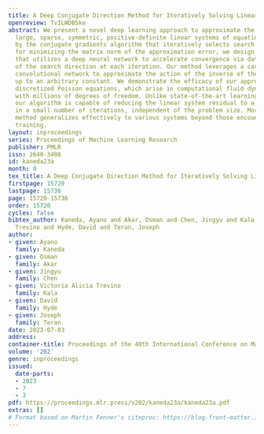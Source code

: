 ```yaml
---
title: A Deep Conjugate Direction Method for Iteratively Solving Linear Systems
openreview: TvILWDB5ke
abstract: We present a novel deep learning approach to approximate the solution of
  large, sparse, symmetric, positive-definite linear systems of equations. Motivated
  by the conjugate gradients algorithm that iteratively selects search directions
  for minimizing the matrix norm of the approximation error, we design an approach
  that utilizes a deep neural network to accelerate convergence via data-driven improvement
  of the search direction at each iteration. Our method leverages a carefully chosen
  convolutional network to approximate the action of the inverse of the linear operator
  up to an arbitrary constant. We demonstrate the efficacy of our approach on spatially
  discretized Poisson equations, which arise in computational fluid dynamics applications,
  with millions of degrees of freedom. Unlike state-of-the-art learning approaches,
  our algorithm is capable of reducing the linear system residual to a given tolerance
  in a small number of iterations, independent of the problem size. Moreover, our
  method generalizes effectively to various systems beyond those encountered during
  training.
layout: inproceedings
series: Proceedings of Machine Learning Research
publisher: PMLR
issn: 2640-3498
id: kaneda23a
month: 0
tex_title: A Deep Conjugate Direction Method for Iteratively Solving Linear Systems
firstpage: 15720
lastpage: 15736
page: 15720-15736
order: 15720
cycles: false
bibtex_author: Kaneda, Ayano and Akar, Osman and Chen, Jingyu and Kala, Victoria Alicia
  Trevino and Hyde, David and Teran, Joseph
author:
- given: Ayano
  family: Kaneda
- given: Osman
  family: Akar
- given: Jingyu
  family: Chen
- given: Victoria Alicia Trevino
  family: Kala
- given: David
  family: Hyde
- given: Joseph
  family: Teran
date: 2023-07-03
address: 
container-title: Proceedings of the 40th International Conference on Machine Learning
volume: '202'
genre: inproceedings
issued:
  date-parts:
  - 2023
  - 7
  - 3
pdf: https://proceedings.mlr.press/v202/kaneda23a/kaneda23a.pdf
extras: []
# Format based on Martin Fenner's citeproc: https://blog.front-matter.io/posts/citeproc-yaml-for-bibliographies/
---
```

